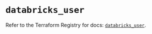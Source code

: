 # `databricks_user`

Refer to the Terraform Registry for docs: [`databricks_user`](https://registry.terraform.io/providers/databricks/databricks/1.96.0/docs/resources/user).
